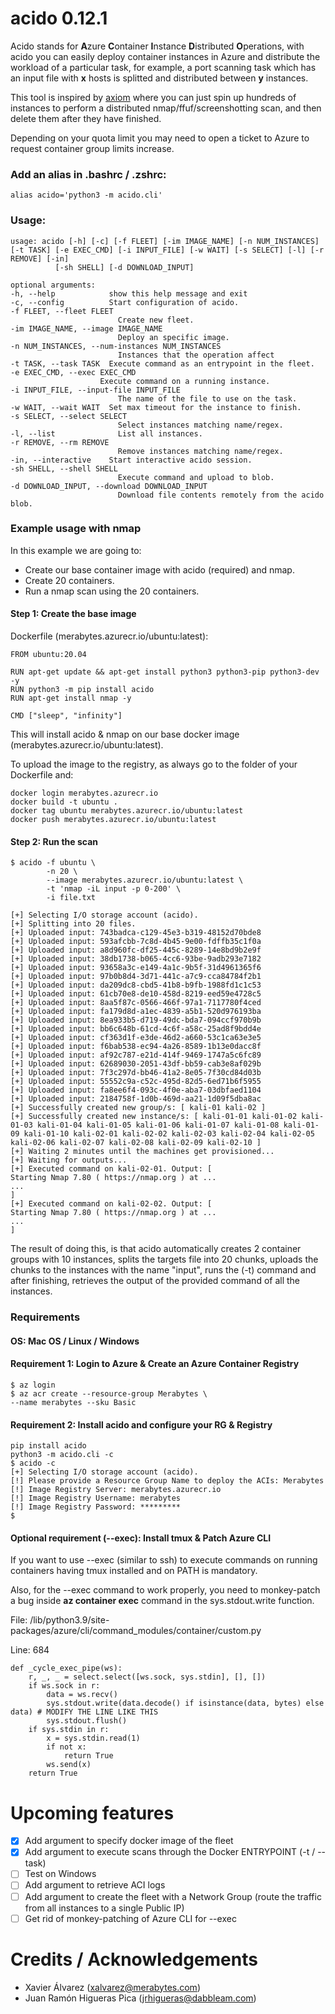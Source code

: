 # acido 0.12.1

Acido stands for **A**zure **C**ontainer **I**nstance **D**istributed **O**perations, with acido you can easily deploy container instances in Azure and distribute the workload of a particular task, for example, a port scanning task which has an input file with **x** hosts is splitted and distributed between **y** instances.

This tool is inspired by [axiom](https://github.com/pry0cc/axiom) where you can just spin up hundreds of instances to perform a distributed nmap/ffuf/screenshotting scan, and then delete them after they have finished. 

Depending on your quota limit you may need to open a ticket to Azure to request container group limits increase.

### Add an alias in .bashrc / .zshrc:
    alias acido='python3 -m acido.cli'
    
### Usage:
    usage: acido [-h] [-c] [-f FLEET] [-im IMAGE_NAME] [-n NUM_INSTANCES] [-t TASK] [-e EXEC_CMD] [-i INPUT_FILE] [-w WAIT] [-s SELECT] [-l] [-r REMOVE] [-in]
              [-sh SHELL] [-d DOWNLOAD_INPUT]

    optional arguments:
    -h, --help            show this help message and exit
    -c, --config          Start configuration of acido.
    -f FLEET, --fleet FLEET
                            Create new fleet.
    -im IMAGE_NAME, --image IMAGE_NAME
                            Deploy an specific image.
    -n NUM_INSTANCES, --num-instances NUM_INSTANCES
                            Instances that the operation affect
    -t TASK, --task TASK  Execute command as an entrypoint in the fleet.
    -e EXEC_CMD, --exec EXEC_CMD
                        Execute command on a running instance.
    -i INPUT_FILE, --input-file INPUT_FILE
                            The name of the file to use on the task.
    -w WAIT, --wait WAIT  Set max timeout for the instance to finish.
    -s SELECT, --select SELECT
                            Select instances matching name/regex.
    -l, --list              List all instances.
    -r REMOVE, --rm REMOVE
                            Remove instances matching name/regex.
    -in, --interactive    Start interactive acido session.
    -sh SHELL, --shell SHELL
                            Execute command and upload to blob.
    -d DOWNLOAD_INPUT, --download DOWNLOAD_INPUT
                            Download file contents remotely from the acido blob.

### Example usage with nmap
In this example we are going to:
* Create our base container image with acido (required) and nmap.
* Create 20 containers.
* Run a nmap scan using the 20 containers.

#### Step 1: Create the base image

Dockerfile (merabytes.azurecr.io/ubuntu:latest):

    FROM ubuntu:20.04

    RUN apt-get update && apt-get install python3 python3-pip python3-dev -y
    RUN python3 -m pip install acido
    RUN apt-get install nmap -y

    CMD ["sleep", "infinity"]

This will install acido & nmap on our base docker image (merabytes.azurecr.io/ubuntu:latest).

To upload the image to the registry, as always go to the folder of your Dockerfile and:

    docker login merabytes.azurecr.io
    docker build -t ubuntu .
    docker tag ubuntu merabytes.azurecr.io/ubuntu:latest
    docker push merabytes.azurecr.io/ubuntu:latest

#### Step 2: Run the scan


    $ acido -f ubuntu \
            -n 20 \
            --image merabytes.azurecr.io/ubuntu:latest \
            -t 'nmap -iL input -p 0-200' \
            -i file.txt

    [+] Selecting I/O storage account (acido).
    [+] Splitting into 20 files.
    [+] Uploaded input: 743badca-c129-45e3-b319-48152d70bde8
    [+] Uploaded input: 593afcbb-7c8d-4b45-9e00-fdffb35c1f0a
    [+] Uploaded input: a8d960fc-df25-445c-8289-14e8bd9b2e9f
    [+] Uploaded input: 38db1738-b065-4cc6-93be-9adb293e7182
    [+] Uploaded input: 93658a3c-e149-4a1c-9b5f-31d4961365f6
    [+] Uploaded input: 97b0b8d4-3d71-441c-a7c9-cca84784f2b1
    [+] Uploaded input: da209dc8-cbd5-41b8-b9fb-1988fd1c1c53
    [+] Uploaded input: 61cb70e8-de10-458d-8219-eed59e4728c5
    [+] Uploaded input: 8aa5f87c-0566-466f-97a1-7117780f4ced
    [+] Uploaded input: fa179d8d-a1ec-4839-a5b1-520d976193ba
    [+] Uploaded input: 8ea933b5-d719-49dc-bda7-094ccf970b9b
    [+] Uploaded input: bb6c648b-61cd-4c6f-a58c-25ad8f9bdd4e
    [+] Uploaded input: cf363d1f-e3de-46d2-a660-53c1ca63e3e5
    [+] Uploaded input: f6bab538-ec94-4a26-8589-1b13e0dacc8f
    [+] Uploaded input: af92c787-e21d-414f-9469-1747a5c6fc89
    [+] Uploaded input: 62689030-2051-43df-bb59-cab3e8af029b
    [+] Uploaded input: 7f3c297d-bb46-41a2-8e05-7f30cd84d03b
    [+] Uploaded input: 55552c9a-c52c-495d-82d5-6ed71b6f5955
    [+] Uploaded input: fa8ee6f4-093c-4f0e-aba7-03dbfaed1104
    [+] Uploaded input: 2184758f-1d0b-469d-aa21-1d09f5dba8ac
    [+] Successfully created new group/s: [ kali-01 kali-02 ]
    [+] Successfully created new instance/s: [ kali-01-01 kali-01-02 kali-01-03 kali-01-04 kali-01-05 kali-01-06 kali-01-07 kali-01-08 kali-01-09 kali-01-10 kali-02-01 kali-02-02 kali-02-03 kali-02-04 kali-02-05 kali-02-06 kali-02-07 kali-02-08 kali-02-09 kali-02-10 ]
    [+] Waiting 2 minutes until the machines get provisioned...
    [+] Waiting for outputs...
    [+] Executed command on kali-02-01. Output: [
    Starting Nmap 7.80 ( https://nmap.org ) at ...
    ...
    ]
    [+] Executed command on kali-02-02. Output: [
    Starting Nmap 7.80 ( https://nmap.org ) at ...
    ...
    ]


The result of doing this, is that acido automatically creates 2 container groups with 10 instances, splits the targets file into 20 chunks, uploads the chunks to the instances with the name "input", runs the (-t) command and after finishing, retrieves the output of the provided command of all the instances.

### Requirements

#### OS: Mac OS / Linux / Windows

#### Requirement 1: Login to Azure & Create an Azure Container Registry
    $ az login
    $ az acr create --resource-group Merabytes \
    --name merabytes --sku Basic

#### Requirement 2: Install acido and configure your RG & Registry
    pip install acido
    python3 -m acido.cli -c
    $ acido -c
    [+] Selecting I/O storage account (acido).
    [!] Please provide a Resource Group Name to deploy the ACIs: Merabytes
    [!] Image Registry Server: merabytes.azurecr.io
    [!] Image Registry Username: merabytes
    [!] Image Registry Password: *********
    $

#### Optional requirement (--exec): Install tmux & Patch Azure CLI
If you want to use --exec (similar to ssh) to execute commands on running containers having tmux installed and on PATH is mandatory. 

Also, for the --exec command to work properly, you need to monkey-patch a bug inside **az container exec** command in the sys.stdout.write function.

File: /lib/python3.9/site-packages/azure/cli/command_modules/container/custom.py

Line: 684

    def _cycle_exec_pipe(ws):
        r, _, _ = select.select([ws.sock, sys.stdin], [], [])
        if ws.sock in r:
            data = ws.recv()
            sys.stdout.write(data.decode() if isinstance(data, bytes) else data) # MODIFY THE LINE LIKE THIS
            sys.stdout.flush()
        if sys.stdin in r:
            x = sys.stdin.read(1)
            if not x:
                return True
            ws.send(x)
        return True

# Upcoming features

- [X] Add argument to specify docker image of the fleet
- [X] Add argument to execute scans through the Docker ENTRYPOINT (-t / --task)
- [ ] Test on Windows
- [ ] Add argument to retrieve ACI logs
- [ ] Add argument to create the fleet with a Network Group (route the traffic from all instances to a single Public IP)
- [ ] Get rid of monkey-patching of Azure CLI for --exec

# Credits / Acknowledgements

* Xavier Álvarez (xalvarez@merabytes.com)
* Juan Ramón Higueras Pica (jrhigueras@dabbleam.com)
